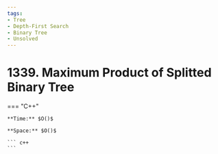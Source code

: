 ```yaml
---
tags:
- Tree
- Depth-First Search
- Binary Tree
- Unsolved
---
```



# 1339. Maximum Product of Splitted Binary Tree

=== "C++"

    **Time:** $O()$

    **Space:** $O()$

    ``` c++
    ```